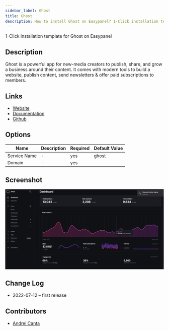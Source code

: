 ```yaml
---
sidebar_label: Ghost
title: Ghost
description: How to install Ghost on Easypanel? 1-Click installation template for Ghost on Easypanel
---
```


<!-- generated -->

1-Click installation template for Ghost on Easypanel

## Description

Ghost is a powerful app for new-media creators to publish, share, and grow a business around their content. It comes with modern tools to build a website, publish content, send newsletters & offer paid subscriptions to members.

## Links

- [Website](https://ghost.org/)
- [Documentation](https://ghost.org/resources/)
- [Github](https://github.com/docker-library/ghost)

## Options

Name | Description | Required | Default Value
-|-|-|-
Service Name | - | yes | ghost
Domain | - | yes | 

## Screenshot

![Ghost Screenshot](./screenshot.png)

## Change Log

- 2022-07-12 – first release

## Contributors

- [Andrei Canta](https://github.com/deiucanta)
